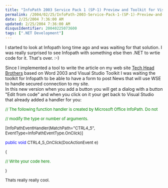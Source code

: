 ```yaml
---
title: "InfoPath 2003 Service Pack 1 (SP-1) Preview and Toolkit for Visual Studio .NET "
permalink: /2004/02/25/InfoPath-2003-Service-Pack-1-(SP-1)-Preview-and-Toolkit-for-Visual-Studio-NET-/
date: 2/25/2004 7:36:00 AM
updated: 2/25/2004 7:36:00 AM
disqusIdentifier: 20040225073600
tags: [".NET Development"]
---
```

I started to look at Infopath long time ago and was waiting for that solution. I was really surprised to see Infopath with something else then .NET to wrtie code for it. That's over. :-)

Since I implemented a tool to write the article on my web site [Tech Head Brothers](http://www.techheadbrothers.com/) based on Word 2003 and Visual Studio Toolkit I was waiting the toolkit for Infopath to be able to have a form to post News that will use WSE to handle secured connection to my site.<br>In this new version when you add a button you will get a dialog with a button "Edit from code" and when you click on it your get back to Visual Studio that already added a handler for you:
<!-- more -->
<font size="2">


</font><font color="#008000" size="2">// The following function handler is created by Microsoft Office InfoPath. Do not

</font><font size="2">


</font><font color="#008000" size="2">// modify the type or number of arguments.

</font><font size="2">


[InfoPathEventHandler(MatchPath="CTRL4_5", EventType=InfoPathEventType.OnClick)]

</font><font color="#0000ff" size="2">public</font><font size="2"> </font><font color="#0000ff" size="2">void</font><font size="2"> CTRL4_5_OnClick(DocActionEvent e)

{

</font><font color="#008000" size="2">// Write your code here.

</font><font size="2">


}

Thats really really cool.
</font>
